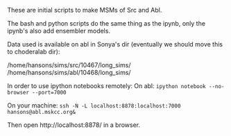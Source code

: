 These are initial scripts to make MSMs of Src and Abl.

The bash and python scripts do the same thing as the ipynb, only the ipynb's also add ensembler models.

Data used is available on abl in Sonya's dir (eventually we should move this to choderalab dir):

/home/hansons/sims/src/10467/long_sims/
/home/hansons/sims/abl/10468/long_sims/

In order to use ipython notebooks remotely:
On abl:
`ipython notebook --no-browser --port=7000`

On your machine:
`ssh -N -L localhost:8878:localhost:7000 hansons@abl.mskcc.org&`

Then open http://localhost:8878/ in a browser.
